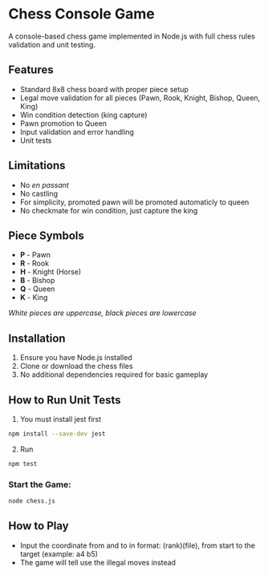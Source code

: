 # Chess Console Game

A console-based chess game implemented in Node.js with full chess rules validation and unit testing.

## Features

- Standard 8x8 chess board with proper piece setup
- Legal move validation for all pieces (Pawn, Rook, Knight, Bishop, Queen, King)
- Win condition detection (king capture)
- Pawn promotion to Queen
- Input validation and error handling
- Unit tests

## Limitations

- No _en passant_
- No castling
- For simplicity, promoted pawn will be promoted automaticly to queen
- No checkmate for win condition, just capture the king

## Piece Symbols

- **P** - Pawn
- **R** - Rook
- **H** - Knight (Horse)
- **B** - Bishop
- **Q** - Queen
- **K** - King

_White pieces are uppercase, black pieces are lowercase_

## Installation

1. Ensure you have Node.js installed
2. Clone or download the chess files
3. No additional dependencies required for basic gameplay

## How to Run Unit Tests

1. You must install jest first

```bash
npm install --save-dev jest
```

2. Run

```bash
npm test
```

### Start the Game:

```bash
node chess.js
```

## How to Play

- Input the coordinate from and to in format: (rank)(file), from start to the target (example: a4 b5)
- The game will tell use the illegal moves instead

